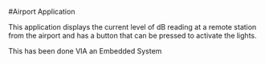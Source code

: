 #Airport Application

This application displays the current level of dB reading at a remote station from the airport and
has a button that can be pressed to activate the lights.

This has been done VIA an Embedded System